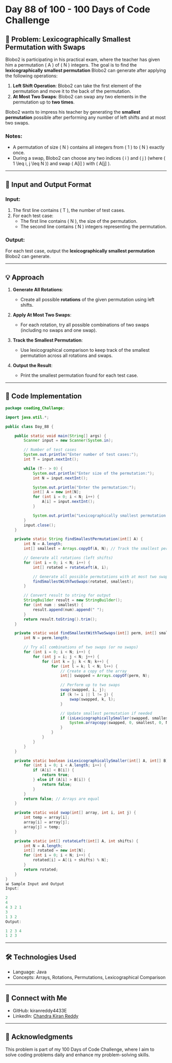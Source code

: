 # Day 88 of 100 - 100 Days of Code Challenge

## 📝 Problem: Lexicographically Smallest Permutation with Swaps

Blobo2 is participating in his practical exam, where the teacher has given him a permutation \( A \) of \( N \) integers. The goal is to find the **lexicographically smallest permutation** Blobo2 can generate after applying the following operations:

1. **Left Shift Operation**: Blobo2 can take the first element of the permutation and move it to the back of the permutation.
2. **At Most Two Swaps**: Blobo2 can swap any two elements in the permutation up to **two times**.

Blobo2 wants to impress his teacher by generating the **smallest permutation** possible after performing any number of left shifts and at most two swaps.

### Notes:
- A permutation of size \( N \) contains all integers from \( 1 \) to \( N \) exactly once.
- During a swap, Blobo2 can choose any two indices \( i \) and \( j \) (where \( 1 \leq i, j \leq N \)) and swap \( A[i] \) with \( A[j] \).

---

## 🔗 Input and Output Format

### Input:
1. The first line contains \( T \), the number of test cases.
2. For each test case:
   - The first line contains \( N \), the size of the permutation.
   - The second line contains \( N \) integers representing the permutation.

### Output:
For each test case, output the **lexicographically smallest permutation** Blobo2 can generate.

---

## 💡 Approach

1. **Generate All Rotations**:
   - Create all possible **rotations** of the given permutation using left shifts.

2. **Apply At Most Two Swaps**:
   - For each rotation, try all possible combinations of two swaps (including no swaps and one swap).

3. **Track the Smallest Permutation**:
   - Use lexicographical comparison to keep track of the smallest permutation across all rotations and swaps.

4. **Output the Result**:
   - Print the smallest permutation found for each test case.

---

## 🚀 Code Implementation

```java
package coading_Challange;

import java.util.*;

public class Day_88 {

    public static void main(String[] args) {
        Scanner input = new Scanner(System.in);

        // Number of test cases
        System.out.println("Enter number of test cases:");
        int T = input.nextInt();

        while (T-- > 0) {
            System.out.println("Enter size of the permutation:");
            int N = input.nextInt();

            System.out.println("Enter the permutation:");
            int[] A = new int[N];
            for (int i = 0; i < N; i++) {
                A[i] = input.nextInt();
            }

            System.out.println("Lexicographically smallest permutation: " + findSmallestPermutation(A));
        }
        input.close();
    }

    private static String findSmallestPermutation(int[] A) {
        int N = A.length;
        int[] smallest = Arrays.copyOf(A, N); // Track the smallest permutation

        // Generate all rotations (left shifts)
        for (int i = 0; i < N; i++) {
            int[] rotated = rotateLeft(A, i);

            // Generate all possible permutations with at most two swaps
            findSmallestWithTwoSwaps(rotated, smallest);
        }

        // Convert result to string for output
        StringBuilder result = new StringBuilder();
        for (int num : smallest) {
            result.append(num).append(" ");
        }
        return result.toString().trim();
    }

    private static void findSmallestWithTwoSwaps(int[] perm, int[] smallest) {
        int N = perm.length;

        // Try all combinations of two swaps (or no swaps)
        for (int i = 0; i < N; i++) {
            for (int j = i; j < N; j++) {
                for (int k = j; k < N; k++) {
                    for (int l = k; l < N; l++) {
                        // Create a copy of the array
                        int[] swapped = Arrays.copyOf(perm, N);

                        // Perform up to two swaps
                        swap(swapped, i, j);
                        if (k != i || l != j) {
                            swap(swapped, k, l);
                        }

                        // Update smallest permutation if needed
                        if (isLexicographicallySmaller(swapped, smallest)) {
                            System.arraycopy(swapped, 0, smallest, 0, N);
                        }
                    }
                }
            }
        }
    }

    private static boolean isLexicographicallySmaller(int[] A, int[] B) {
        for (int i = 0; i < A.length; i++) {
            if (A[i] < B[i]) {
                return true;
            } else if (A[i] > B[i]) {
                return false;
            }
        }
        return false; // Arrays are equal
    }

    private static void swap(int[] array, int i, int j) {
        int temp = array[i];
        array[i] = array[j];
        array[j] = temp;
    }

    private static int[] rotateLeft(int[] A, int shifts) {
        int N = A.length;
        int[] rotated = new int[N];
        for (int i = 0; i < N; i++) {
            rotated[i] = A[(i + shifts) % N];
        }
        return rotated;
    }
}
📊 Sample Input and Output
Input:

2
4
4 3 2 1
3
1 3 2
Output:

1 2 3 4
1 2 3
```
---
## 🛠️ Technologies Used
- Language: Java
- Concepts: Arrays, Rotations, Permutations, Lexicographical Comparison

---
## 🤝 Connect with Me
- GitHub: kiranreddy4433E
- LinkedIn: [Chandra Kiran Reddy](https://www.linkedin.com/in/chandra-kiran-reddy-reddycharla-a9a746230/recent-activity/all/)

---
## 🌟 Acknowledgments
This problem is part of my 100 Days of Code Challenge, where I aim to solve coding problems daily and enhance my problem-solving skills.
